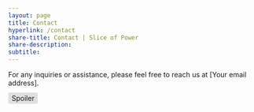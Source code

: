```yaml
---
layout: page
title: Contact
hyperlink: /contact
share-title: Contact | Slice of Power
share-description: 
subtitle: 
---
```


For any inquiries or assistance, please feel free to reach us at [Your email address].

<div style="position: relative;">
  <input type="checkbox" style="display: none;" id="spoiler" />
  <label for="spoiler" style="cursor: pointer; user-select: none; padding: 0.2em 0.5em; background-color: #e0e0e0; border-radius: 4px;">Spoiler</label>
  <div style="display: none; margin-top: 0.5em;">
    <!-- Your spoiler content here -->
    This is a spoiler! It will be hidden by default.
  </div>
</div>
